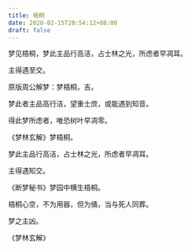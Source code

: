 ```yaml
---
title: 梧桐
date: 2020-02-15T20:54:12+08:00
draft: false
---
```


梦见梧桐，梦此主品行高洁，占士林之光，所虑者早凋耳。

主得遇至交。

原版周公解梦：梦梧桐，吉。

梦此者主品高行洁，望重士庶，或能遇到知音。

得此梦所虑者，唯恐树叶早凋零。

《梦林玄解》梦梧桐。

梦此主品行高洁，占士林之光，所虑者早凋耳。

主得遇知交。

《断梦秘书》梦园中横生梧桐。

梧桐心空，不为用器，但为俑，当与死人同葬。

梦之主凶。

《梦林玄解》